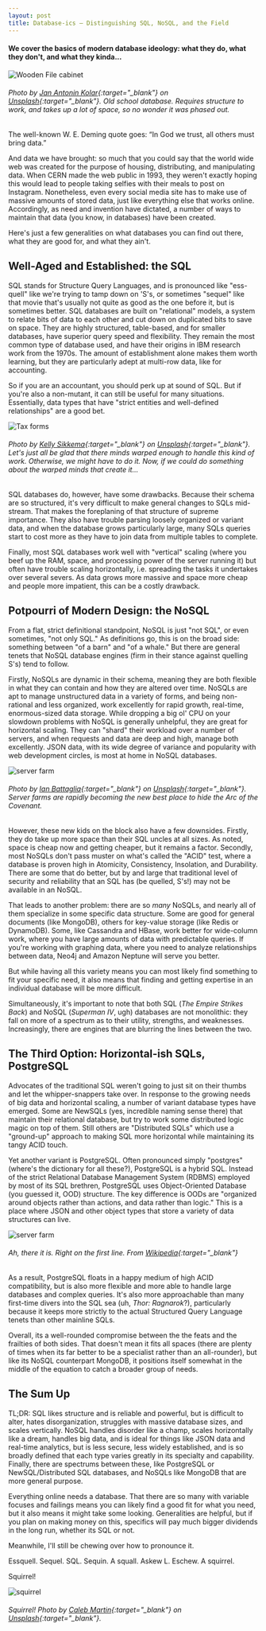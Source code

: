```yaml
---
layout: post
title: Database-ics — Distinguishing SQL, NoSQL, and the Field
---
```

#### We cover the basics of modern database ideology: what they do, what they don't, and what they kinda...


![Wooden File cabinet](/images/oldDatabase.jpg)

###### *Photo by [Jan Antonin Kolar](https://unsplash.com/@jankolar){:target="_blank"} on [Unsplash](https://unsplash.com/s/photos/database?utm_source=unsplash&utm_medium=referral&utm_content=creditCopyText){:target="_blank"}. Old school database. Requires structure to work, and takes up a lot of space, so no wonder it was phased out.*

The well-known W. E. Deming quote goes: “In God we trust, all others must bring data.” 

And data we have brought: so much that you could say that the world wide web was created for the purpose of housing, distributing, and manipulating data. When CERN made the web public in 1993, they weren't exactly hoping this would lead to people taking selfies with their meals to post on Instagram. Nonetheless, even every social media site has to make use of massive amounts of stored data, just like everything else that works online. Accordingly, as need and invention have dictated, a number of ways to maintain that data (you know, in databases) have been created.

Here's just a few generalities on what databases you can find out there, what they are good for, and what they ain't.


## Well-Aged and Established: the SQL

SQL stands for Structure Query Languages, and is pronounced like "ess-quell" like we're trying to tamp down on 'S's, or sometimes "sequel" like that movie that's usually not quite as good as the one before it, but is sometimes better. SQL databases are built on "relational" models, a system to relate bits of data to each other and cut down on duplicated bits to save on space. They are highly structured, table-based, and for smaller databases, have superior query speed and flexibility. They remain the most common type of database used, and have their origins in IBM research work from the 1970s. The amount of establishment alone makes them worth learning, but they are particularly adept at multi-row data, like for accounting.

So if you are an accountant, you should perk up at sound of SQL. But if you're also a non-mutant, it can still be useful for many situations. Essentially, data types that have "strict entities and well-defined relationships" are a good bet.

![Tax forms](/images/taxForms.jpg)

###### *Photo by [Kelly Sikkema](https://unsplash.com/@kellysikkema){:target="_blank"} on [Unsplash](https://unsplash.com/s/photos/accountant?utm_source=unsplash&utm_medium=referral&utm_content=creditCopyText){:target="_blank"}. Let's just all be glad that there minds warped enough to handle this kind of work. Otherwise, we might have to do it. Now, if we could do something about the warped minds that create it...*

SQL databases do, however, have some drawbacks. Because their schema are so structured, it's very difficult to make general changes to SQLs mid-stream. That makes the foreplaning of that structure of supreme importance. They also have trouble parsing loosely organized or variant data, and when the database grows particularly large, many SQLs queries start to cost more as they have to join data from multiple tables to complete. 

Finally, most SQL databases work well with "vertical" scaling (where you beef up the RAM, space, and processing power of the server running it) but often have trouble scaling horizontally, i.e. spreading the tasks it undertakes over several severs. As data grows more massive and space more cheap and people more impatient, this can be a costly drawback.

## Potpourri of Modern Design: the NoSQL

From a flat, strict definitional standpoint, NoSQL is just "not SQL", or even sometimes, "not only SQL."  As definitions go, this is on the broad side: something between "of a barn" and "of a whale." But there are general tenets that NoSQL database engines (firm in their stance against quelling S's) tend to follow. 

Firstly, NoSQLs are dynamic in their schema, meaning they are both flexible in what they can contain and how they are altered over time. NoSQLs are apt to manage unstructured data in a variety of forms, and being non-rational and less organized, work excellently for rapid growth, real-time, enormous-sized data storage. While dropping a big ol' CPU on your slowdown problems with NoSQL is generally unhelpful, they are great for horizontal scaling. They can "shard" their workload over a number of servers, and when requests and data are deep and high, manage both excellently. JSON data, with its wide degree of variance and popularity with web development circles, is most at home in NoSQL databases.

![server farm](/images/servers.jpg)

###### *Photo by [Ian Battaglia](https://unsplash.com/@ianjbattaglia){:target="_blank"} on [Unsplash](https://unsplash.com/s/photos/server?utm_source=unsplash&utm_medium=referral&utm_content=creditCopyText){:target="_blank"}. Server farms are rapidly becoming the new best place to hide the Arc of the Covenant.*

However, these new kids on the block also have a few downsides. Firstly, they do take up more space than their SQL uncles at all sizes. As noted, space is cheap now and getting cheaper, but it remains a factor. Secondly, most NoSQLs don't pass muster on what's called the "ACID" test, where a database is proven high in Atomicity, Consistency, Insolation, and Durability. There are some that do better, but by and large that traditional level of security and reliability that an SQL has (be quelled, S's!) may not be available in an NoSQL.

That leads to another problem: there are so *many* NoSQLs, and nearly all of them specialize in some specific data structure. Some are good for general documents (like MongoDB), others for key-value storage (like Redis or DynamoDB). Some, like Cassandra and HBase, work better for wide-column work, where you have large amounts of data with predictable queries. If you're working with graphing data, where you need to analyze relationships between data, Neo4j and Amazon Neptune will serve you better.

But while having all this variety means you can most likely find something to fit your specific need, it also means that finding and getting expertise in an individual database will be more difficult. 


Simultaneously, it's important to note that both SQL (*The Empire Strikes Back*) and NoSQL (*Superman IV*, ugh) databases are not monolithic: they fall on more of a spectrum as to their utility, strengths, and weaknesses. Increasingly, there are engines that are blurring the lines between the two.

## The Third Option: Horizontal-ish SQLs, PostgreSQL

Advocates of the traditional SQL weren't going to just sit on their thumbs and let the whipper-snappers take over. In response to the growing needs of big data and horizontal scaling, a number of variant database types have emerged. Some are NewSQLs (yes, incredible naming sense there) that maintain their relational database, but try to work some distributed logic magic on top of them. Still others are "Distributed SQLs" which use a "ground-up" approach to making SQL more horizontal while maintaining its tangy ACID touch.

Yet another variant is PostgreSQL. Often pronounced simply "postgres" (where's the dictionary for all these?), PostgreSQL is a hybrid SQL. Instead of the strict Relational Database Management System (RDBMS) employed by most of its SQL brethren, PostgreSQL uses Object-Oriented Database (you guessed it, OOD) structure. The key difference is OODs are "organized around objects rather than actions, and data rather than logic." This is a place where JSON and other object types that store a variety of data structures can live.

![server farm](/images/postgres.png)

###### *Ah, there it is. Right on the first line. From [Wikipedia](https://en.wikipedia.org/wiki/PostgreSQL){:target="_blank"}*

As a result, PostgreSQL floats in a happy medium of high ACID compatibility, but is also more flexible and more able to handle large databases and complex queries. It's also more approachable than many first-time divers into the SQL sea (uh, *Thor: Ragnarok*?), particularly because it keeps more strictly to the actual Structured Query Language tenets than other mainline SQLs. 

Overall, its a well-rounded compromise between the the feats and the frailties of both sides. That doesn't mean it fits all spaces (there are plenty of times when its far better to be a specialist rather than an all-rounder), but like its NoSQL counterpart MongoDB, it positions itself somewhat in the middle of the equation to catch a broader group of needs.

## The Sum Up

TL;DR: SQL likes structure and is reliable and powerful, but is difficult to alter, hates disorganization, struggles with massive database sizes, and scales vertically. NoSQL handles disorder like a champ, scales horizontally like a dream, handles big data, and is ideal for things like JSON data and real-time analytics, but is less secure, less widely established, and is so broadly defined that each type varies greatly in its specialty and capability. Finally, there are spectrums between these, like PostgreSQL or NewSQL/Distributed SQL databases, and NoSQLs like MongoDB that are more general purpose.


Everything online needs a database. That there are so many with variable focuses and failings means you can likely find a good fit for what you need, but it also means it might take some looking. Generalities are helpful, but if you plan on making money on this, specifics will pay much bigger dividends in the long run, whether its SQL or not. 

Meanwhile, I'll still be chewing over how to pronounce it.

Essquell. Sequel. SQL. Sequin. A squall. Askew L. Eschew. A squirrel.

Squirrel!

![squirrel](/images/squirrel.jpg)

###### *Squirrel! Photo by [Caleb Martin](https://unsplash.com/@cmart10){:target="_blank"} on [Unsplash](https://unsplash.com/s/photos/squirrel?utm_source=unsplash&utm_medium=referral&utm_content=creditCopyText){:target="_blank"}.*
